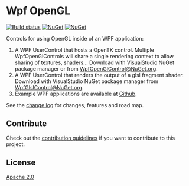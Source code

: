 # Wpf OpenGL

[![Build status](https://ci.appveyor.com/api/projects/status/ps7l5ykeb39mpsj1?svg=true)](https://ci.appveyor.com/project/danielscherzer/wpfopengl)
[![NuGet](https://img.shields.io/nuget/v/WpfOpenGlControl.svg)](https://www.nuget.org/packages/WpfOpenGlControl/)
[![NuGet](https://img.shields.io/nuget/v/WpfOpenGlControl.svg)](https://www.nuget.org/packages/WpfOpenGlControl/)


Controls for using OpenGL inside of an WPF application:
1. A WPF UserControl that hosts a OpenTK control. Multiple WpfOpenGlControls will share a single rendering context to allow sharing of textures, shaders... Download with VisualStudio NuGet package manager or from [WpfOpenGlControl@NuGet.org](https://www.nuget.org/packages/WpfOpenGlControl/).
2. A WPF UserControl that renders the output of a glsl fragment shader. Download with VisualStudio NuGet package manager from [WpfGlslControl@NuGet.org](https://www.nuget.org/packages/WpfGlslControl/).
3. Example WPF applications are available at [Github](https://github.com/danielscherzer/WpfOpenGL/tree/master/examples). 

See the [change log](CHANGELOG.md) for changes, features and road map.

## Contribute
Check out the [contribution guidelines](CONTRIBUTING.md) if you want to contribute to this project.

## License
[Apache 2.0](LICENSE)